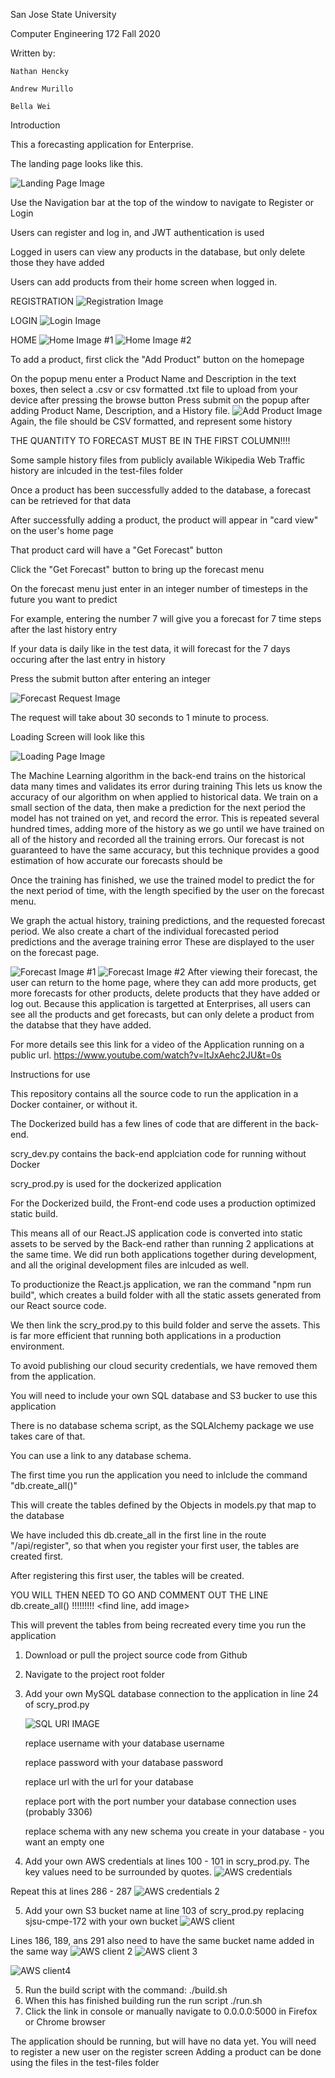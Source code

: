 San Jose State University

Computer Engineering 172
Fall 2020

Written by:

	Nathan Hencky

	Andrew Murillo

	Bella Wei


Introduction

This a forecasting application for Enterprise.

The landing page looks like this.

<img 
src="readme_images/landing-page.png"
raw=true
alt="Landing Page Image"
/>

Use the Navigation bar at the top of the window to navigate to Register or Login


Users can register and log in, and JWT authentication is used

Logged in users can view any products in the database, but only delete those they have added

Users can add products from their home screen when logged in.

REGISTRATION
<img 
src="readme_images/register.png"
raw=true
alt="Registration Image"
/>

LOGIN
<img 
src="readme_images/login.png"
raw=true
alt="Login Image"
/>

HOME
<img 
src="readme_images/home1.png"
raw=true
alt="Home Image #1"
/>
<img 
src="readme_images/home2.png"
raw=true
alt="Home Image #2"
/>

To add a product, first click the "Add Product" button on the homepage


On the popup menu enter a Product Name and Description in the text boxes, then select a .csv or csv formatted .txt file to upload from your device after pressing the browse button
Press submit on the popup after adding Product Name, Description, and a History file.
<img 
src="readme_images/add_product.png"
raw=true
alt="Add Product Image"
/>
Again, the file should be CSV formatted, and represent some history

THE QUANTITY TO FORECAST MUST BE IN THE FIRST COLUMN!!!!

Some sample history files from publicly available Wikipedia Web Traffic history are inlcuded in the test-files folder

Once a product has been successfully added to the database, a forecast can be retrieved for that data

After successfully adding a product, the product will appear in "card view" on the user's home page

That product card will have a "Get Forecast" button

Click the "Get Forecast" button to bring up the forecast menu

On the forecast menu just enter in an integer number of timesteps in the future you want to predict

For example, entering the number 7 will give you a forecast for 7 time steps after the last history entry

If your data is daily like in the test data, it will forecast for the 7 days occuring after the last entry in history

Press the submit button after entering an integer

<img 
src="readme_images/request_forecast.png"
raw=true
alt="Forecast Request Image"
/>


The request will take about 30 seconds to 1 minute to process.

Loading Screen will look like this

<img 
src="readme_images/loading.png"
raw=true
alt="Loading Page Image"
/>

The Machine Learning algorithm in the back-end trains on the historical data many times and validates its error during training
This lets us know the accuracy of our algorithm on when applied to historical data.
We train on a small section of the data, then make a prediction for the next period the model has not trained on yet, and record the error.
This is repeated several hundred times, adding more of the history as we go until we have trained on all of the history and recorded all the training errors.
Our forecast is not guaranteed to have the same accuracy, but this technique provides a good estimation of how accurate our forecasts should be

Once the training has finished, we use the trained model to predict the for the next period of time, with the length specified by the user on the forecast menu.

We graph the actual history, training predictions, and the requested forecast period.
We also create a chart of the individual forecasted period predictions and the average training error
These are displayed to the user on the forecast page.

<img 
src="readme_images/forecast1.png"
raw=true
alt="Forecast Image #1"
/>
<img 
src="readme_images/forecast2.png"
raw=true
alt="Forecast Image #2"
/>
After viewing their forecast, the user can return to the home page, where they can add more products, get more forecasts for other products, delete products that they have added or log out.
Because this application is targetted at Enterprises, all users can see all the products and get forecasts, but can only delete a product from the databse that they have added.


For more details see this link for a video of the Application running on a public url.
https://www.youtube.com/watch?v=ltJxAehc2JU&t=0s

Instructions for use

This repository contains all the source code to run the application in a Docker container, or without it.

The Dockerized build has a few lines of code that are different in the back-end.

scry_dev.py contains the back-end applciation code for running without Docker

scry_prod.py is used for the dockerized application

For the Dockerized build, the Front-end code uses a production optimized static build.

This means all of our React.JS application code is converted into static assets to be served by the Back-end rather than running 2 applications at the same time. 
We did run both applications together during development, and all the original development files are inlcuded as well.

To productionize the React.js application, we ran the command "npm run build", which creates a build folder with all the static assets generated from our React source code.

We then link the scry_prod.py to this build folder and serve the assets. This is far more efficient that running both applications in a production environment.

To avoid publishing our cloud security credentials, we have removed them from the application.

You will need to include your own SQL database and S3 bucker to use this application

There is no database schema script, as the SQLAlchemy package we use takes care of that.

You can use a link to any database schema.

The first time you run the application you need to inlclude the command "db.create_all()"

This will create the tables defined by the Objects in models.py that map to the database

We have included this db.create_all in the first line in the route "/api/register", so that when you register your first user, the tables are created first.

After registering this first user, the tables will be created.

YOU WILL THEN NEED TO GO AND COMMENT OUT THE LINE db.create_all() !!!!!!!!!
<find line, add image>

This will prevent the tables from being recreated every time you run the application

1. Download or pull the project source code from Github

2. Navigate to the project root folder

3. Add your own MySQL database connection to the application in line 24 of scry_prod.py

	<img 
src="readme_images/sql_url.png"
raw=true
alt="SQL URI IMAGE"
/>
	
	replace username with your database username

	replace password with your database password

	replace url with the url for your database

	replace port with the port number your database connection uses (probably 3306)

	replace schema with any new schema you create in your database - you want an empty one

4. Add your own AWS credentials at lines 100 - 101 in scry_prod.py. The key values need to be surrounded by quotes.
	<img 
src="readme_images/aws_cred.png"
raw=true
alt="AWS credentials"
/>

Repeat this at lines 286 - 287
	<img 
src="readme_images/aws_cred2.png"
raw=true
alt="AWS credentials 2"
/>

5. Add your own S3 bucket name at line 103 of scry_prod.py replacing sjsu-cmpe-172 with your own bucket
	<img 
src="readme_images/aws_client.png"
raw=true
alt="AWS client"
/>

Lines 186, 189, ans 291 also need to have the same bucket name added in the same way
	<img 
src="readme_images/aws_client2.png"
raw=true
alt="AWS client 2"
/>
	<img 
src="readme_images/aws_client3.png"
raw=true
alt="AWS client 3"
/>

<img src="readme_images/aws_client4.png" raw=true alt="AWS client4"/>

5. Run the build script with the command:
./build.sh
6. When this has finished building run the run script
./run.sh
7. Click the link in console or manually navigate to 0.0.0.0:5000 in Firefox or Chrome browser

The application should be running, but will have no data yet.
You will need to register a new user on the register screen
Adding a product can be done using the files in the test-files folder


